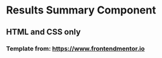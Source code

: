 # Results Summary Component

## HTML and CSS only

### Template from: https://www.frontendmentor.io
